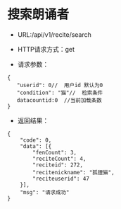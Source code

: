 # 搜索朗诵者

- URL:/api/v1/recite/search

- HTTP请求方式：get
   
- 请求参数：
 
```
{
   "userid": 0//  用户id 默认为0
   "condition": "猫"//  检索条件
   datacountid:0  //当前加载条数
}
```

- 返回结果：

```
{
	"code": 0,
	"data": [{
		"fenCount": 3,
		"reciteCount": 4,
		"reciteid": 272,
		"recitenickname": "狐狸猫",
		"reciteuserid": 47
	}],
	"msg": "请求成功"
}
```

